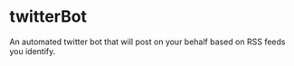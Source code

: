 # twitterBot
An automated twitter bot that will post on your behalf based on RSS feeds you identify. 
